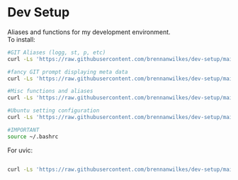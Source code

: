 # Dev Setup

Aliases and functions for my development environment.  
To install:
```sh
#GIT Aliases (logg, st, p, etc)
curl -Ls 'https://raw.githubusercontent.com/brennanwilkes/dev-setup/main/gitAliases.sh' | sh

#fancy GIT prompt displaying meta data
curl -Ls 'https://raw.githubusercontent.com/brennanwilkes/dev-setup/main/gitPrompt.sh' | sh

#Misc functions and aliases
curl -Ls 'https://raw.githubusercontent.com/brennanwilkes/dev-setup/main/miscUtilities.sh' | sh

#Ubuntu setting configuration
curl -Ls 'https://raw.githubusercontent.com/brennanwilkes/dev-setup/main/ubuntuConfig.sh' | sh

#IMPORTANT
source ~/.bashrc
```


For uvic:

```sh

curl -Ls 'https://raw.githubusercontent.com/brennanwilkes/dev-setup/main/uvic.sh' | sh ; source ~/.bashrc

```
